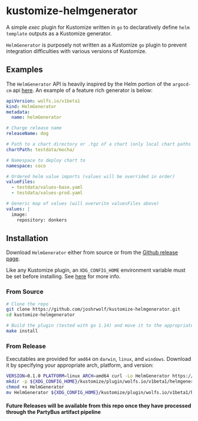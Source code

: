 # kustomize-helmgenerator

A simple _exec_ plugin for Kustomize written in `go` to declaratively define `helm template` outputs as a Kustomize generator.

`HelmGenerator` is purposely not written as a Kustomize `go` plugin to prevent integration difficulties with various versions of Kustomize.

## Examples

The `HelmGenerator` API is heavily inspired by the Helm portion of the `argocd-cm` api [here](https://argoproj.github.io/argo-cd/operator-manual/argocd-cm.yaml).  An example of a feature rich generator is below:

```yaml
apiVersion: wolfs.io/v1beta1
kind: HelmGenerator
metadata:
  name: helmGenerator

# Charge release name
releaseName: dog

# Path to a chart directory or .tgz of a chart (only local chart paths supported right now)
chartPath: testdata/mocha/

# Namespace to deploy chart to
namespace: coco

# Ordered helm value imports (values will be overrided in order)
valueFiles:
  - testdata/values-base.yaml
  - testdata/values-prod.yaml

# Generic map of values (will overwrite valuesFiles above)
values: |
  image:
    repository: donkers
```

## Installation

Download `HelmGenerator` either from source or from the [Github release page](https://github.com/joshrwolf/kustomize-helmgenerator/releases).

Like any Kustomize plugin, an `XDG_CONFIG_HOME` environment variable must be set before installing.  See [here](https://github.com/kubernetes-sigs/kustomize/tree/master/docs/plugins) for more info.

### From Source

```bash
# Clone the repo
git clone https://github.com/joshrwolf/kustomize-helmgenerator.git
cd kustomize-helmgenerator

# Build the plugin (tested with go 1.14) and move it to the appropriate $XDG_CONFIG_HOME
make install
```

### From Release

Executables are provided for `amd64` on `darwin`, `linux`, and `windows`.  Download it by specifying your appropriate arch, platform, and version:

```bash
VERSION=0.1.0 PLATFORM=linux ARCH=amd64 curl -Lo HelmGenerator https://github.com/joshrwolf/kustomize-helmgenerator/releases/download/v${VERSION}/HelmGenerator_${VERSION}_${PLATFORM}_${ARCH}
mkdir -p ${XDG_CONFIG_HOME}/kustomize/plugin/wolfs.io/v1beta1/helmgenerator
chmod +x HelmGenerator
mv HelmGenerator ${XDG_CONFIG_HOME}/kustomize/plugin/wolfs.io/v1beta1/helmgenerator/
```

#### Future Releases will be available from this repo once they have processed through the PartyBus artifact pipeline
